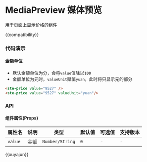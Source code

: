 # MediaPreview 媒体预览

用于页面上显示价格的组件

{{compatibility}}

### 代码演示
#### 金额单位
- 默认金额单位为分，会将`value`值除以`100`
- 金额单位为元时，`valueUnit`赋值`yuan`，此时将只显示元的部分
```html
<ste-price value="9527" />
<ste-price value="9527" valueUnit="yuan"/>
```


### API
#### 组件属性(Props)

| 属性名			| 说明											| 类型				| 默认值			| 可选值																| 支持版本	|
| ---				| ---											| ---				| ---			| ---																| ---		|
| `value`			| 金额											| `Number/String`	| `0`			| -																	| -			|

{{xuyajun}}
